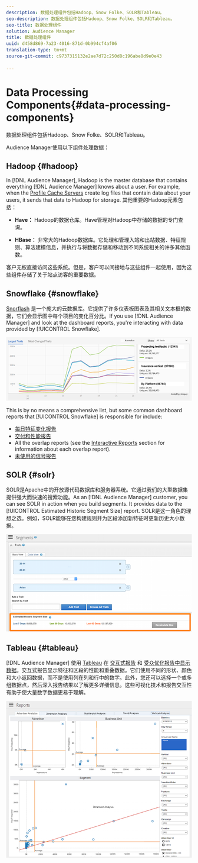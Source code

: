 ```yaml
---
description: 数据处理组件包括Hadoop、Snow Folke、SOLR和Tableau。
seo-description: 数据处理组件包括Hadoop、Snow Folke、SOLR和Tableau。
seo-title: 数据处理组件
solution: Audience Manager
title: 数据处理组件
uuid: d458d869-7a23-4016-871d-0b994cf4af06
translation-type: tm+mt
source-git-commit: c9737315132e2ae7d72c250d8c196abe8d9e0e43

---
```



# Data Processing Components{#data-processing-components}

数据处理组件包括Hadoop、Snow Folke、SOLR和Tableau。

<!-- 

c_comproc.xml

 -->

Audience Manager使用以下组件处理数据：

## Hadoop {#hadoop}

In [!DNL Audience Manager], Hadoop is the master database that contains everything [!DNL Audience Manager] knows about a user. For example, when the [Profile Cache Servers](../../reference/system-components/components-data-collection.md) create log files that contain data about your users, it sends that data to Hadoop for storage. 其他重要的Hadoop元素包括：

* **Have：** Hadoop的数据仓库。Have管理对Hadoop中存储的数据的专门查询。

* **HBase：** 非常大的Hadoop数据库。它处理和管理入站和出站数据、特征规则、算法建模信息，并执行与将数据存储和移动到不同系统相关的许多其他函数。

客户无权直接访问这些系统。但是，客户可以间接地与这些组件一起使用，因为这些组件存储了关于站点访客的重要数据。

## Snowflake {#snowflake}

[Snorflash](https://www.snowflake.net/) 是一个庞大的云数据库。它提供了许多仪表板图表及其相关文本框的数据，它们会显示图中每个项目的变化百分比。If you use [!DNL Audience Manager] and look at the dashboard reports, you&#39;re interacting with data provided by [!UICONTROL Snowflake].



![](assets/dashboardreport.png)

This is by no means a comprehensive list, but some common dashboard reports that [!UICONTROL Snowflake] is responsible for include:

* [每日特征变化报告](/help/using/reporting/audience-optimization-reports/daily-trait-variation-report.md)
* [交付和性能报告](/help/using/reporting/dynamic-reports/delivery-performance-report.md)
* All the overlap reports (see the [Interactive Reports](/help/using/reporting/dynamic-reports/dynamic-reports.md) section for information about each overlap report).
* [未使用的信号报告](/help/using/reporting/dynamic-reports/unused-signals.md)

## SOLR {#solr}

SOLR是Apache中的开放源代码数据库和服务器系统。它通过我们的大型数据集提供强大而快速的搜索功能。As an [!DNL Audience Manager] customer, you can see SOLR in action when you build segments. It provides data to the [!UICONTROL Estimated Historic Segment Size] report. SOLR是这一角色的理想之选。例如，SOLR能够在您构建规则并为区段添加新特征时更新历史大小数据。



![](assets/audsize.png)

## Tableau {#tableau}

[!DNL Audience Manager] 使用 [Tableau](https://www.tableausoftware.com/) 在 [交互式报告](../../reporting/dynamic-reports/dynamic-reports.md#interactive-and-overlap-reports) 和 [受众优化报告中显示数据](../../reporting/audience-optimization-reports/audience-optimization-reports.md)。交互式报告显示特征和区段的性能和重叠数据。它们使用不同的形状、颜色和大小返回数据，而不是使用列在列和行中的数字。此外，您还可以选择一个或多组数据点，然后深入报告结果以了解更多详细信息。这些可视化技术和报告交互性有助于使大量数字数据更易于理解。



![](assets/advertiser_analytics.png)

